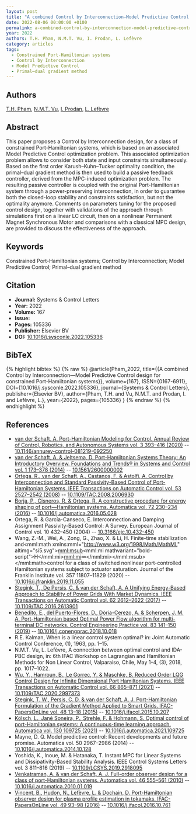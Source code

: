 ```yaml
---
layout: post
title: "A combined Control by Interconnection—Model Predictive Control design for constrained Port-Hamiltonian systems"
date: 2022-08-06 00:00:00 +0100
permalink: a-combined-control-by-interconnection-model-predictive-control-design-for-constrained-port-hamiltonian-systems
year: 2022
authors: T.H. Pham, N.M.T. Vu, I. Prodan, L. Lefèvre
category: articles
tags:
  - Constrained Port-Hamiltonian systems
  - Control by Interconnection
  - Model Predictive Control
  - Primal–dual gradient method
---
```

 
## Authors
[T.H. Pham](authors/thanh_hung_pham), [N.M.T. Vu](authors/ngoc_minh_trang_vu), [I. Prodan](authors/ionela_prodan), [L. Lefèvre](authors/laurent_lefevre)
 
## Abstract
This paper proposes a Control by Interconnection design, for a class of constrained Port-Hamiltonian systems, which is based on an associated Model Predictive Control optimization problem. This associated optimization problem allows to consider both state and input constraints simultaneously. Based on the first order Karush–Kuhn–Tucker optimality condition, the primal–dual gradient method is then used to build a passive feedback controller, derived from the MPC-induced optimization problem. The resulting passive controller is coupled with the original Port-Hamiltonian system through a power-preserving interconnection, in order to guarantee both the closed-loop stability and constraints satisfaction, but not the optimality anymore. Comments on parameters tuning for the proposed control design, together with validations of the approach through simulations first on a linear LC circuit, then on a nonlinear Permanent Magnet Synchronous Motor and comparisons with a classical MPC design, are provided to discuss the effectiveness of the approach.
 
## Keywords
Constrained Port-Hamiltonian systems; Control by Interconnection; Model Predictive Control; Primal–dual gradient method
 
## Citation
- **Journal:** Systems &amp; Control Letters
- **Year:** 2022
- **Volume:** 167
- **Issue:** 
- **Pages:** 105336
- **Publisher:** Elsevier BV
- **DOI:** [10.1016/j.sysconle.2022.105336](https://doi.org/10.1016/j.sysconle.2022.105336)
 
## BibTeX
{% highlight bibtex %}
{% raw %}
@article{Pham_2022,
  title={{A combined Control by Interconnection—Model Predictive Control design for constrained Port-Hamiltonian systems}},
  volume={167},
  ISSN={0167-6911},
  DOI={10.1016/j.sysconle.2022.105336},
  journal={Systems &amp; Control Letters},
  publisher={Elsevier BV},
  author={Pham, T.H. and Vu, N.M.T. and Prodan, I. and Lefèvre, L.},
  year={2022},
  pages={105336}
}
{% endraw %}
{% endhighlight %}
 
## References
- [van der Schaft, A. Port-Hamiltonian Modeling for Control. Annual Review of Control, Robotics, and Autonomous Systems vol. 3 393–416 (2020)](port-hamiltonian-modeling-for-control) -- [10.1146/annurev-control-081219-092250](https://doi.org/10.1146/annurev-control-081219-092250)
- [van der Schaft, A. & Jeltsema, D. Port-Hamiltonian Systems Theory: An Introductory Overview. Foundations and Trends® in Systems and Control vol. 1 173–378 (2014)](port-hamiltonian-systems-theory-an-introductory-overview-journal) -- [10.1561/2600000002](https://doi.org/10.1561/2600000002)
- [Ortega, R., van der Schaft, A., Castanos, F. & Astolfi, A. Control by Interconnection and Standard Passivity-Based Control of Port-Hamiltonian Systems. IEEE Transactions on Automatic Control vol. 53 2527–2542 (2008)](control-by-interconnection-and-standard-passivity-based-control-of-port-hamiltonian-systems) -- [10.1109/TAC.2008.2006930](https://doi.org/10.1109/TAC.2008.2006930)
- [Borja, P., Cisneros, R. & Ortega, R. A constructive procedure for energy shaping of port—Hamiltonian systems. Automatica vol. 72 230–234 (2016)](a-constructive-procedure-for-energy-shaping-of-port-hamiltonian-systems) -- [10.1016/j.automatica.2016.05.028](https://doi.org/10.1016/j.automatica.2016.05.028)
- Ortega, R. & García-Canseco, E. Interconnection and Damping Assignment Passivity-Based Control: A Survey. European Journal of Control vol. 10 432–450 (2004) -- [10.3166/ejc.10.432-450](https://doi.org/10.3166/ejc.10.432-450)
- Wang, Z.-M., Wei, A., Zong, G., Zhao, X. & Li, H. Finite-time stabilization and<mml:math xmlns:mml="http://www.w3.org/1998/Math/MathML" altimg="si5.svg"><mml:msub><mml:mi mathvariant="bold-script">H</mml:mi><mml:mi>∞</mml:mi></mml:msub></mml:math>control for a class of switched nonlinear port-controlled Hamiltonian systems subject to actuator saturation. Journal of the Franklin Institute vol. 357 11807–11829 (2020) -- [10.1016/j.jfranklin.2019.11.055](https://doi.org/10.1016/j.jfranklin.2019.11.055)
- [Stegink, T., De Persis, C. & van der Schaft, A. A Unifying Energy-Based Approach to Stability of Power Grids With Market Dynamics. IEEE Transactions on Automatic Control vol. 62 2612–2622 (2017)](a-unifying-energy-based-approach-to-stability-of-power-grids-with-market-dynamics) -- [10.1109/TAC.2016.2613901](https://doi.org/10.1109/TAC.2016.2613901)
- [Benedito, E., del Puerto-Flores, D., Dòria-Cerezo, A. & Scherpen, J. M. A. Port-Hamiltonian based Optimal Power Flow algorithm for multi-terminal DC networks. Control Engineering Practice vol. 83 141–150 (2019)](port-hamiltonian-based-optimal-power-flow-algorithm-for-multi-terminal-dc-networks) -- [10.1016/j.conengprac.2018.10.018](https://doi.org/10.1016/j.conengprac.2018.10.018)
- R.E. Kalman, When is a linear control system optimal? in: Joint Automatic Control Conference, (1), 1963, pp. 1–15.
- N.M.T. Vu, L. Lefèvre, A connection between optimal control and IDA-PBC design, in: 6th IFAC Workshop on Lagrangian and Hamiltonian Methods for Non Linear Control, Valparaiso, Chile, May 1-4, (3), 2018, pp. 1017–1022.
- [Wu, Y., Hamroun, B., Le Gorrec, Y. & Maschke, B. Reduced Order LQG Control Design for Infinite Dimensional Port Hamiltonian Systems. IEEE Transactions on Automatic Control vol. 66 865–871 (2021)](reduced-order-lqg-control-design-for-infinite-dimensional-port-hamiltonian-systems) -- [10.1109/TAC.2020.2997373](https://doi.org/10.1109/TAC.2020.2997373)
- [Stegink, T. W., Persis, C. D. & van der Schaft, A. J. Port-Hamiltonian Formulation of the Gradient Method Applied to Smart Grids. IFAC-PapersOnLine vol. 48 13–18 (2015)](port-hamiltonian-formulation-of-the-gradient-method-applied-to-smart-grids) -- [10.1016/j.ifacol.2015.10.207](https://doi.org/10.1016/j.ifacol.2015.10.207)
- [Kölsch, L., Jané Soneira, P., Strehle, F. & Hohmann, S. Optimal control of port-Hamiltonian systems: A continuous-time learning approach. Automatica vol. 130 109725 (2021)](optimal-control-of-port-hamiltonian-systems-a-continuous-time-learning-approach) -- [10.1016/j.automatica.2021.109725](https://doi.org/10.1016/j.automatica.2021.109725)
- Mayne, D. Q. Model predictive control: Recent developments and future promise. Automatica vol. 50 2967–2986 (2014) -- [10.1016/j.automatica.2014.10.128](https://doi.org/10.1016/j.automatica.2014.10.128)
- Yoshida, K., Inoue, M. & Hatanaka, T. Instant MPC for Linear Systems and Dissipativity-Based Stability Analysis. IEEE Control Systems Letters vol. 3 811–816 (2019) -- [10.1109/LCSYS.2019.2918095](https://doi.org/10.1109/LCSYS.2019.2918095)
- [Venkatraman, A. & van der Schaft, A. J. Full-order observer design for a class of port-Hamiltonian systems. Automatica vol. 46 555–561 (2010)](full-order-observer-design-for-a-class-of-port-hamiltonian-systems) -- [10.1016/j.automatica.2010.01.019](https://doi.org/10.1016/j.automatica.2010.01.019)
- [Vincent, B., Hudon, N., Lefèvre, L. & Dochain, D. Port-Hamiltonian observer design for plasma profile estimation in tokamaks. IFAC-PapersOnLine vol. 49 93–98 (2016)](port-hamiltonian-observer-design-for-plasma-profile-estimation-in-tokamaks) -- [10.1016/j.ifacol.2016.10.761](https://doi.org/10.1016/j.ifacol.2016.10.761)

